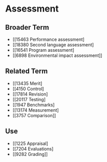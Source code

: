 # Assessment  

## Broader Term

- [[15463 Performance assessment]
- [[18380 Second language assessment]
- [[16541 Program assessment]
- [[6898 Environmental impact assessment]]  

## Related Term

- [[13435 Merit]
- [[4150 Control]
- [[17814 Revision]
- [[20117 Testing]
- [[1947 Benchmarks]
- [[13174 Measurement]
- [[3757 Comparison]]  

## Use

- [[1225 Appraisal]
- [[7204 Evaluations]
- [[9282 Grading]]  

